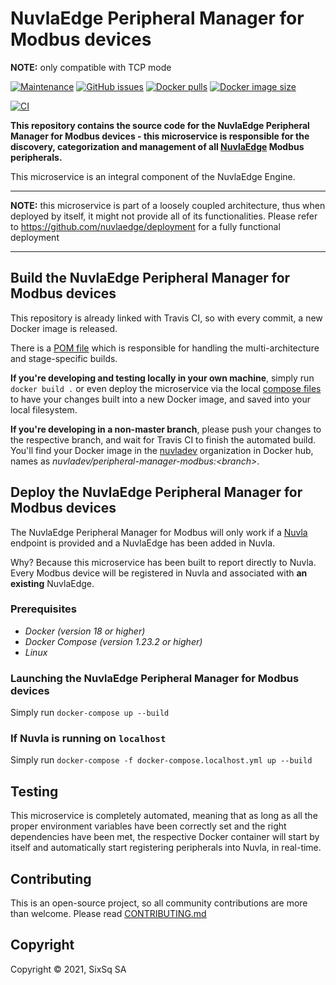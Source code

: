 # NuvlaEdge Peripheral Manager for Modbus devices

**NOTE:** only compatible with TCP mode

[![Maintenance](https://img.shields.io/badge/Maintained%3F-yes-green.svg?style=for-the-badge)](https://github.com/nuvlaedge/peripheral-manager-modbus/graphs/commit-activity)
[![GitHub issues](https://img.shields.io/github/issues/nuvlaedge/peripheral-manager-modbus?style=for-the-badge&logo=github&logoColor=white)](https://GitHub.com/nuvlaedge/peripheral-manager-modbus/issues/)
[![Docker pulls](https://img.shields.io/docker/pulls/nuvlaedge/peripheral-manager-modbus?style=for-the-badge&logo=Docker&logoColor=white)](https://cloud.docker.com/u/nuvlaedge/repository/docker/nuvlaedge/peripheral-manager-modbus)
[![Docker image size](https://img.shields.io/docker/image-size/nuvladev/peripheral-manager-modbus/master?logo=docker&logoColor=white&style=for-the-badge)](https://cloud.docker.com/u/nuvlaedge/repository/docker/nuvlaedge/peripheral-manager-modbus)


[![CI](https://img.shields.io/travis/com/nuvlaedge/peripheral-manager-modbus?logo=travis&logoColor=white&style=for-the-badge)](https://travis-ci.com/nuvlaedge/peripheral-manager-modbus)


**This repository contains the source code for the NuvlaEdge Peripheral Manager for Modbus devices - this microservice is responsible for the discovery, categorization and management of all [NuvlaEdge](https://sixsq.com/nuvlaedge) Modbus peripherals.**

This microservice is an integral component of the NuvlaEdge Engine.


---

**NOTE:** this microservice is part of a loosely coupled architecture, thus when deployed by itself, it might not provide all of its functionalities. Please refer to https://github.com/nuvlaedge/deployment for a fully functional deployment

---

## Build the NuvlaEdge Peripheral Manager for Modbus devices

This repository is already linked with Travis CI, so with every commit, a new Docker image is released.

There is a [POM file](pom.xml) which is responsible for handling the multi-architecture and stage-specific builds.

**If you're developing and testing locally in your own machine**, simply run `docker build .` or even deploy the microservice via the local [compose files](docker-compose.yml) to have your changes built into a new Docker image, and saved into your local filesystem.

**If you're developing in a non-master branch**, please push your changes to the respective branch, and wait for Travis CI to finish the automated build. You'll find your Docker image in the [nuvladev](https://hub.docker.com/u/nuvladev) organization in Docker hub, names as _nuvladev/peripheral-manager-modbus:\<branch\>_.

## Deploy the NuvlaEdge Peripheral Manager for Modbus devices

The NuvlaEdge Peripheral Manager for Modbus will only work if a [Nuvla](https://github.com/nuvla/deployment) endpoint is provided and a NuvlaEdge has been added in Nuvla.

Why? Because this microservice has been built to report directly to Nuvla. Every Modbus device will be registered in Nuvla and associated with **an existing** NuvlaEdge.

### Prerequisites

 - *Docker (version 18 or higher)*
 - *Docker Compose (version 1.23.2 or higher)*
 - *Linux*

### Launching the NuvlaEdge Peripheral Manager for Modbus devices

Simply run `docker-compose up --build`

### If Nuvla is running on `localhost`

Simply run `docker-compose -f docker-compose.localhost.yml up --build`

## Testing

This microservice is completely automated, meaning that as long as all the proper environment variables have been correctly set and the right dependencies have been met, the respective Docker container will start by itself and automatically start registering peripherals into Nuvla, in real-time.

## Contributing

This is an open-source project, so all community contributions are more than welcome. Please read [CONTRIBUTING.md](CONTRIBUTING.md)

## Copyright

Copyright &copy; 2021, SixSq SA
